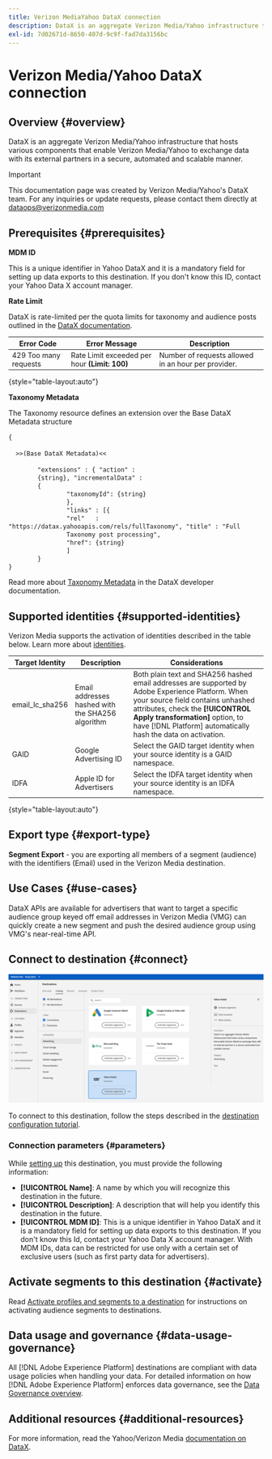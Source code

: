 ```yaml
---
title: Verizon MediaYahoo DataX connection
description: DataX is an aggregate Verizon Media/Yahoo infrastructure that hosts various components that enable Verizon Media/Yahoo to exchange data with its external partners in a secure, automated and scalable manner.
exl-id: 7d02671d-8650-407d-9c9f-fad7da3156bc
---
```

# Verizon Media/Yahoo DataX connection

## Overview {#overview}

DataX is an aggregate Verizon Media/Yahoo infrastructure that hosts various components that enable Verizon Media/Yahoo to exchange data with its external partners in a secure, automated and scalable manner.

>[!IMPORTANT]
>
>This documentation page was created by Verizon Media/Yahoo's DataX team. For any inquiries or update requests, please contact them directly at [dataops@verizonmedia.com](mailto:dataops@verizonmedia.com)

## Prerequisites {#prerequisites}

**MDM ID**

This is a unique identifier in Yahoo DataX and it is a mandatory field for setting up data exports to this destination. If you don't know this ID, contact your Yahoo Data X account manager.

**Rate Limit**

DataX is rate-limited per the quota limits for taxonomy and audience posts outlined in the [DataX documentation](https://developer.verizonmedia.com/datax/guide/rate-limits/).


|Error Code | Error Message | Description|
|---------|----------|---------|
| 429 Too many requests | Rate Limit exceeded per hour **(Limit: 100)** | Number of requests allowed in an hour per provider.|

{style="table-layout:auto"}

**Taxonomy Metadata**

The Taxonomy resource defines an extension over the Base DataX Metadata structure

```
{

  >>(Base DataX Metadata)<<

        "extensions" : { "action" :
        {string}, "incrementalData" :
        {
                "taxonomyId": {string}
                },
                "links" : [{
                "rel"   : "https://datax.yahooapis.com/rels/fullTaxonomy", "title" : "Full
                Taxonomy post processing",
                "href": {string}
                ]
        }
}
```

Read more about [Taxonomy Metadata](https://developer.verizonmedia.com/datax/guide/taxonomy/taxo-metadata/) in the DataX developer documentation.

## Supported identities {#supported-identities}

Verizon Media supports the activation of identities described in the table below. Learn more about [identities](https://experienceleague.adobe.com/docs/experience-platform/identity/namespaces.html?lang=en#getting-started).

|Target Identity|Description|Considerations|
|---|---|---|
|email_lc_sha256|Email addresses hashed with the SHA256 algorithm|Both plain text and SHA256 hashed email addresses are supported by Adobe Experience Platform. When your source field contains unhashed attributes, check the **[!UICONTROL Apply transformation]** option, to have [!DNL Platform] automatically hash the data on activation.|
|GAID|Google Advertising ID|Select the GAID target identity when your source identity is a GAID namespace.|
|IDFA|Apple ID for Advertisers|Select the IDFA target identity when your source identity is an IDFA namespace.|

{style="table-layout:auto"}

## Export type {#export-type}

**Segment Export** - you are exporting all members of a segment (audience) with the identifiers (Email) used in the Verizon Media destination.

## Use Cases {#use-cases}

DataX APIs are available for advertisers that want to target a specific audience group keyed off email addresses in Verizon Media (VMG) can quickly create a new segment and push the desired audience group using VMG's near-real-time API.

## Connect to destination {#connect}

![Yahoo DataX destination card in Platform UI](/help/destinations/assets/catalog/advertising/yahoo-datax/catalog.png)

To connect to this destination, follow the steps described in the [destination configuration tutorial](../../ui/connect-destination.md).

### Connection parameters {#parameters}

While [setting up](../../ui/connect-destination.md) this destination, you must provide the following information:

*  **[!UICONTROL Name]**: A name by which you will recognize this destination in the future.
*  **[!UICONTROL Description]**: A description that will help you identify this destination in the future.
*  **[!UICONTROL MDM ID]**: This is a unique identifier in Yahoo DataX and it is a mandatory field for setting up data exports to this destination. If you don't know this Id, contact your Yahoo Data X account manager.  With MDM IDs, data can be restricted for use only with a certain set of exclusive users (such as first party data for advertisers).

## Activate segments to this destination {#activate}

Read [Activate profiles and segments to a destination](../../ui/activate-segment-streaming-destinations.md) for instructions on activating audience segments to destinations.

## Data usage and governance {#data-usage-governance}

All [!DNL Adobe Experience Platform] destinations are compliant with data usage policies when handling your data. For detailed information on how [!DNL Adobe Experience Platform] enforces data governance, see the [Data Governance overview](https://experienceleague.adobe.com/docs/experience-platform/data-governance/home.html).

## Additional resources {#additional-resources}

For more information, read the Yahoo/Verizon Media [documentation on DataX](https://developer.verizonmedia.com/datax/guide/).
